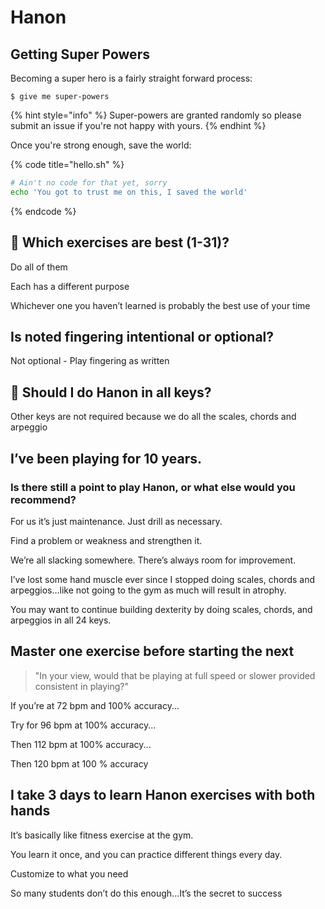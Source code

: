 # Hanon

## Getting Super Powers

Becoming a super hero is a fairly straight forward process:

```
$ give me super-powers
```

{% hint style="info" %}
 Super-powers are granted randomly so please submit an issue if you're not happy with yours.
{% endhint %}

Once you're strong enough, save the world:

{% code title="hello.sh" %}
```bash
# Ain't no code for that yet, sorry
echo 'You got to trust me on this, I saved the world'
```
{% endcode %}

## **🤔 Which exercises are best \(1-31\)?**

Do all of them

Each has a different purpose

Whichever one you haven’t learned is probably the best use of your time

## **Is noted fingering intentional or optional?**

Not optional - Play fingering as written

## **🎼 Should I do Hanon in all keys?**

Other keys are not required because we do all the scales, chords and arpeggio

## **I’ve been playing for 10 years.** 

### **Is there still a point to play Hanon, or what else would you recommend?**

For us it’s just maintenance. Just drill as necessary. 

Find a problem or weakness and strengthen it. 

We’re all slacking somewhere. There’s always room for improvement. 

I’ve lost some hand muscle ever since I stopped doing scales, chords and arpeggios...like not going to the gym as much will result in atrophy. 

You may want to continue building dexterity by doing scales, chords, and arpeggios in all 24 keys.

## Master one exercise before starting the next

> "In your view, would that be playing at full speed or slower provided consistent in playing?"

If you’re at 72 bpm and 100% accuracy...

Try for 96 bpm at 100% accuracy...

Then 112 bpm at 100% accuracy...

Then 120 bpm at 100 % accuracy

## **I take 3 days to learn Hanon exercises with both hands**

It’s basically like fitness exercise at the gym.  
  
You learn it once, and you can practice different things every day.  
  
Customize to what you need  
  
So many students don’t do this enough...It’s the secret to success

